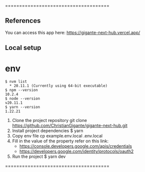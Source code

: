 =====================================

## References
You can access this app here: 
https://gigante-next-hub.vercel.app/

## Local setup
  # env
    $ nvm list
      * 20.11.1 (Currently using 64-bit executable)
    $ npm --version
    10.2.4
    $ node --version
    v20.11.1
    $ yarn --version
    1.22.21
  1. Clone the project repository
    git clone https://github.com/ChristianGigante/gigante-next-hub.git
  2. Install project dependencies
    $ yarn
  3. Copy env file
    cp example.env.local .env.local
  4. Fill in the value of the property
    refer on this link:
      - https://console.developers.google.com/apis/credentials
      - https://developers.google.com/identity/protocols/oauth2
  5. Run the project 
    $ yarn dev

=====================================
